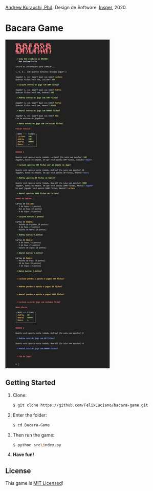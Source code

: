 [Andrew Kurauchi, Phd](https://github.com/toshikurauchi). Design de Software. [Insper](https://github.com/Insper), 2020.

# Bacara Game

![BACARA](assets/game.png)


## Getting Started

1. Clone:
    ```bash
    $ git clone https://github.com/FelixLuciano/bacara-game.git
    ```
2. Enter the folder:
    ```bash
    $ cd Bacara-Game
    ```
3. Then run the game:
    ```bash
    $ python src\index.py
    ```
4. **Have fun!**

## License
This game is [MIT Licensed](LICENSE)!
